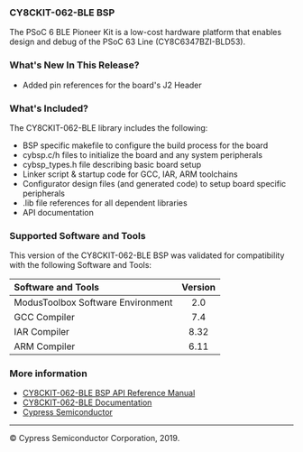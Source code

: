 ### CY8CKIT-062-BLE BSP
The PSoC 6 BLE Pioneer Kit is a low-cost hardware platform that enables design and debug of the PSoC 63 Line (CY8C6347BZI-BLD53).

### What's New In This Release?
* Added pin references for the board's J2 Header

### What's Included?
The CY8CKIT-062-BLE library includes the following:
* BSP specific makefile to configure the build process for the board
* cybsp.c/h files to initialize the board and any system peripherals
* cybsp_types.h file describing basic board setup
* Linker script & startup code for GCC, IAR, ARM toolchains
* Configurator design files (and generated code) to setup board specific peripherals
* .lib file references for all dependent libraries
* API documentation

### Supported Software and Tools
This version of the CY8CKIT-062-BLE BSP was validated for compatibility with the following Software and Tools:

| Software and Tools                        | Version |
| :---                                      | :----:  |
| ModusToolbox Software Environment         | 2.0     |
| GCC Compiler                              | 7.4     |
| IAR Compiler                              | 8.32    |
| ARM Compiler                              | 6.11    |

### More information
* [CY8CKIT-062-BLE BSP API Reference Manual][api]
* [CY8CKIT-062-BLE Documentation](http://www.cypress.com/documentation/development-kitsboards/psoc-6-ble-pioneer-kit)
* [Cypress Semiconductor](http://www.cypress.com)

[api]: modules.html

---
© Cypress Semiconductor Corporation, 2019.